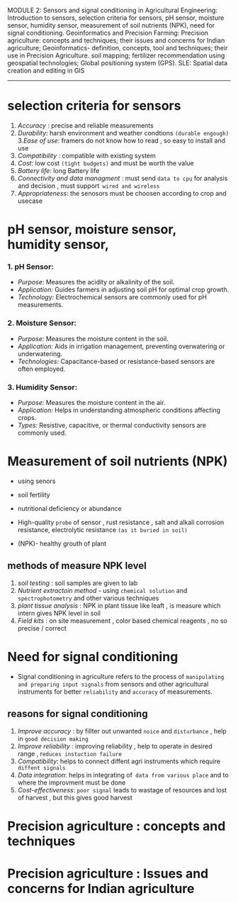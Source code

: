 MODULE 2: Sensors and signal conditioning in Agricultural Engineering: Introduction to sensors, selection criteria for sensors, pH sensor, moisture sensor, humidity sensor, measurement of soil nutrients (NPK), need for signal conditioning.
Geoinformatics and Precision Farming: Precision agriculture: concepts and techniques; their issues and concerns for Indian agriculture; Geoinformatics- definition, concepts, tool and techniques; their use in Precision Agriculture. soil mapping; fertilizer recommendation using geospatial technologies; Global positioning system (GPS).
SLE: Spatial data creation and editing in GIS

---

# selection criteria for sensors

1. _Accuracy_ : precise and reliable measurements
2. _Durability_: harsh environment and weather condtions `(durable engough)` 3._Ease of use_: framers do not know how to read , so easy to install and use
3. _Compatibility_ : compatible with existing system
4. _Cost_: low cost `(tight budgets)` and must be worth the value
5. _Battery life_: long Battery life
6. _Connectivity and data managment_ : must send `data to cpu` for analysis and decision , must support` wired and wireless`
7. _Appropriateness_: the senosors must be choosen according to crop and usecase

# pH sensor, moisture sensor, humidity sensor,

### 1. pH Sensor:

- _Purpose:_ Measures the acidity or alkalinity of the soil.
- _Application:_ Guides farmers in adjusting soil pH for optimal crop growth.
- _Technology:_ Electrochemical sensors are commonly used for pH measurements.

### 2. Moisture Sensor:

- _Purpose:_ Measures the moisture content in the soil.
- _Application:_ Aids in irrigation management, preventing overwatering or underwatering.
- _Technologies:_ Capacitance-based or resistance-based sensors are often employed.

### 3. Humidity Sensor:

- _Purpose:_ Measures the moisture content in the air.
- _Application:_ Helps in understanding atmospheric conditions affecting crops.
- _Types:_ Resistive, capacitive, or thermal conductivity sensors are commonly used.

# Measurement of soil nutrients (NPK)

- using senors
- soil fertility
- nutritional deficiency or abundance
- High-quality `probe` of sensor , rust resistance , salt and alkali corrosion resistance, electrolytic resistance `(as it buried in soil)`

- (NPK)- healthy grouth of plant

## methods of measure NPK level

1. _soil testing_ : soil samples are given to lab
2. _Nutrient extractoin method_ - using `chemical solution` and `spectrophotometry` and other various techniques
3. _plant tissue analysis_ : NPK in plant tissue like leaft , is measure which intern gives NPK level in soil
4. _Field kits_ : on site measurement , color based chemical reagents , no so precise / correct

# Need for signal conditioning

- Signal conditioning in agriculture refers to the process of `manipulating and preparing input signals` from sensors and other agricultural instruments for better `reliability` and `accuracy` of measurements.

## reasons for signal conditioning

1. _Improve accuracy_ : by fillter out unwanted `noice` and `disturbance` , help in `good decision making `
2. _Improve reliability_ : improving reliability , help to operate in desired range , r`educes instuction failure`
3. _Compatibility_: helps to connect diffent agri instruments which require` diffent signals`
4. _Data integration_: helps in integrating of` data from various place` and to where the improvment must be done
5. _Cost-effectiveness_: `poor signal` leads to wastage of resources and lost of harvest , but this gives good harvest

# Precision agriculture : concepts and techniques

# Precision agriculture : Issues and concerns for Indian agriculture
